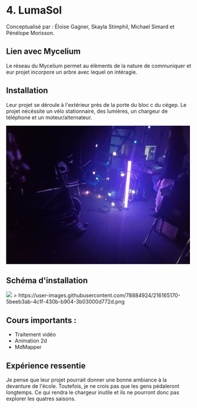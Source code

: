 # 4. LumaSol
Conceptualisé par :
Éloise Gagner, Skayla Stimphil, Michael Simard et Pénélope Morisson.

## Lien avec Mycelium

Le réseau du Mycelium permet au élèments de la nature de communiquer et eur projet incorpore un arbre avec lequel on intéragie. 

## Installation

Leur projet se déroule à l'extérieur près de la porte du bloc c du cégep. Le projet nécéssite un vélo stationnaire, des lumières, un chargeur de téléphone et un moteur/alternateur.

<img src="media/LumaSol.jpg" width="500">

## Schéma d'installation

<img src="https://user-images.githubusercontent.com/78884924/216165170-5beeb3ab-4c1f-430b-b904-3b03000d772d.png" width="500">
> https://user-images.githubusercontent.com/78884924/216165170-5beeb3ab-4c1f-430b-b904-3b03000d772d.png

## Cours importants :
* Traitement vidéo
* Animation 2d
* MdMapper

## Expérience ressentie

Je pense que leur projet pourrait donner une bonne ambiance à la devanture de l'école. Toutefois, je ne crois pas que les gens pédaleront longtemps. Ce qui rendra le chargeur inutile et ils ne pourront donc pas explorer les quatres saisons.
